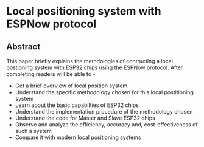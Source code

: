 # Local positioning system with ESPNow protocol
## Abstract ##
This paper briefly explains the methdologies of contructing a local postioning system with ESP32 chips using the ESPNow protocol. After completing readers will be able to -
* Get a brief overview of local position system
* Understand the specific methodology chosen for this local postitioning system 
* Learn about the basic capabilties of ESP32 chips
* Understand the implementation procedure of the methodology chosen
* Understand the code for Master and Slave ESP32 chips 
* Observe and analyze the efficiency, accuracy and, cost-effectiveness of such a system
* Compare it with modern local positioning systems

